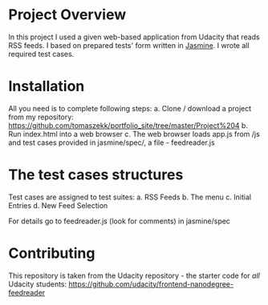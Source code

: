 # Project Overview

In this project I used a given web-based application from Udacity that reads RSS feeds. I based on prepared tests' form written in [Jasmine](http://jasmine.github.io/). I wrote all required test cases.

# Installation

All you need is to complete following steps:
a. Clone / download a project from my repository: https://github.com/tomaszekk/portfolio_site/tree/master/Project%204
b. Run index.html into a web browser
c. The web browser loads app.js from /js and test cases provided in jasmine/spec/, a file - feedreader.js

# The test cases structures

Test cases are assigned to test suites:
a. RSS Feeds
b. The menu
c. Initial Entries
d. New Feed Selection

For details go to feedreader.js (look for comments) in jasmine/spec


# Contributing

This repository is taken from the Udacity repository - the starter code for _all_ Udacity students:
https://github.com/udacity/frontend-nanodegree-feedreader
